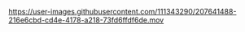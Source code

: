

https://user-images.githubusercontent.com/111343290/207641488-216e6cbd-cd4e-4178-a218-73fd6ffdf6de.mov

